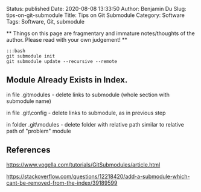 Status: published
Date: 2020-08-08 13:33:50
Author: Benjamin Du
Slug: tips-on-git-submodule
Title: Tips on Git Submodule
Category: Software
Tags: Software, Git, submodule

**
Things on this page are fragmentary and immature notes/thoughts of the author.
Please read with your own judgement!
**



    :::bash
    git submodule init
    git submodule update --recursive --remote

## Module Already Exists in Index.

in file .gitmodules - delete links to submodule (whole section with submodule name)

in file .git\config - delete links to submodule, as in previous step

in folder .git\modules - delete folder with relative path similar to relative path of "problem" module

## References 

https://www.vogella.com/tutorials/GitSubmodules/article.html

https://stackoverflow.com/questions/12218420/add-a-submodule-which-cant-be-removed-from-the-index/39189599